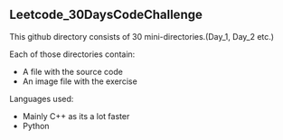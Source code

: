 ## Leetcode_30DaysCodeChallenge
This github directory consists of 30 mini-directories.(Day_1, Day_2 etc.)

Each of those directories contain:
- A file with the source code
- An image file with the exercise

Languages used:
- Mainly C++ as its a lot faster
- Python
